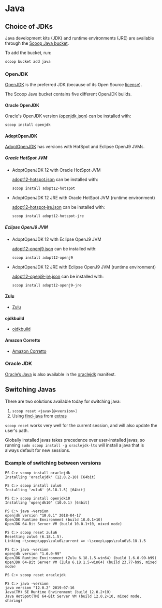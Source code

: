 # Java

## Choice of JDKs

Java development kits (JDK) and runtime environments (JRE) are available through the [Scoop Java bucket](https://github.com/ScoopInstaller/Java).

To add the bucket, run:

```powershell
scoop bucket add java
```

### OpenJDK

[OpenJDK](http://openjdk.java.net) is the preferred JDK (because of its Open Source [license](http://openjdk.java.net/legal/gplv2+ce.html)).

The Scoop Java bucket contains five different OpenJDK builds.

#### Oracle OpenJDK

Oracle's OpenJDK version ([openjdk.json](https://github.com/ScoopInstaller/Java/blob/master/bucket/openjdk.json)) can be installed with:

```powershell
scoop install openjdk
```

#### AdoptOpenJDK

[AdoptOpenJDK](https://adoptopenjdk.net) has versions with HotSpot and Eclipse OpenJ9 JVMs.

##### Oracle HotSpot JVM

- AdoptOpenJDK 12 with Oracle HotSpot JVM

  [adopt12-hotspot.json](https://github.com/ScoopInstaller/Java/blob/master/bucket/adopt12-hotspot.json) can be installed with:

  ```powershell
  scoop install adopt12-hotspot
  ```

- AdoptOpenJDK 12 JRE with Oracle HotSpot JVM (runtime environment)

  [adopt12-hotspot-jre.json](https://github.com/ScoopInstaller/Java/blob/master/bucket/adopt12-hotspot-jre.json) can be installed with:

  ```powershell
  scoop install adopt12-hotspot-jre
  ```

##### Eclipse OpenJ9 JVM

- AdoptOpenJDK 12 with Eclipse OpenJ9 JVM

  [adopt12-openj9.json](https://github.com/ScoopInstaller/Java/blob/master/bucket/adopt12-hotspot-jre.json) can be installed with:

  ```powershell
  scoop install adopt12-openj9
  ```

- AdoptOpenJDK 12 JRE with Eclipse OpenJ9 JVM (runtime environment)

  [adopt12-openj9-jre.json](https://github.com/ScoopInstaller/Java/blob/master/bucket/adopt12-hotspot-jre.json) can be installed with:

  ```powershell
  scoop install adopt12-openj9-jre
  ```

#### Zulu

- [Zulu](https://www.azul.com/products/zulu-and-zulu-enterprise)

#### ojdkbuild

- [ojdkbuild](https://github.com/ojdkbuild/ojdkbuild)

#### Amazon Corretto

- [Amazon Corretto](https://aws.amazon.com/corretto)

### Oracle JDK

[Oracle’s Java](https://www.oracle.com/technetwork/java/index.html) is also available in the [oraclejdk](https://github.com/ScoopInstaller/Java/blob/master/bucket/oraclejdk.json) manifest.

## Switching Javas

There are two solutions available today for switching java:

1. `scoop reset <java>[@<version>]`
2. Using [find-java](https://github.com/lukesampson/scoop-extras/blob/master/bucket/find-java.json) from [extras](https://github.com/lukesampson/scoop-extras)

`scoop reset` works very well for the current session, and will also update the user's path.

Globally installed javas takes precedence over user-installed javas, so running `sudo scoop install -g oraclejdk-lts` will install a java that is always default for new sessions.

### Example of switching between versions

```
PS C:> scoop install oraclejdk
Installing 'oraclejdk' (12.0.2-10) [64bit]

PS C:> scoop install zulu6
Installing 'zulu6' (6.18.1.5) [64bit]

PS C:> scoop install openjdk10
Installing 'openjdk10' (10.0.1) [64bit]

PS C:> java -version
openjdk version "10.0.1" 2018-04-17
OpenJDK Runtime Environment (build 10.0.1+10)
OpenJDK 64-Bit Server VM (build 10.0.1+10, mixed mode)

PS C:> scoop reset zulu6
Resetting zulu6 (6.18.1.5).
Linking ~\scoop\apps\zulu6\current => ~\scoop\apps\zulu6\6.18.1.5

PS C:> java -version
openjdk version "1.6.0-99"
OpenJDK Runtime Environment (Zulu 6.18.1.5-win64) (build 1.6.0-99-b99)
OpenJDK 64-Bit Server VM (Zulu 6.18.1.5-win64) (build 23.77-b99, mixed mode)

PS C:> scoop reset oraclejdk

PS C:> java -version
java version "12.0.2" 2019-07-16
Java(TM) SE Runtime Environment (build 12.0.2+10)
Java HotSpot(TM) 64-Bit Server VM (build 12.0.2+10, mixed mode, sharing)
```
